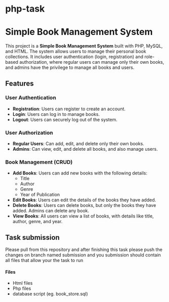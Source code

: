 # php-task
# Simple Book Management System

This project is a **Simple Book Management System** built with PHP, MySQL, and HTML. The system allows users to manage their personal book collections. It includes user authentication (login, registration) and role-based authorization, where regular users can manage only their own books, and admins have the privilege to manage all books and users.

## Features

### User Authentication
- **Registration**: Users can register to create an account.
- **Login**: Users can log in to manage books.
- **Logout**: Users can securely log out of the system.

### User Authorization
- **Regular Users**: Can add, edit, and delete only their own books.
- **Admins**: Can view, edit, and delete all books, and also manage users.

### Book Management (CRUD)
- **Add Books**: Users can add new books with the following details:
  - Title
  - Author
  - Genre
  - Year of Publication
- **Edit Books**: Users can edit the details of the books they have added.
- **Delete Books**: Users can delete books, but only the books they have added. Admins can delete any book.
- **View Books**: All users can view a list of books, with details like title, author, genre, and year.

## Task submission

Please pull from this repository and after finishing this task please push the changes on branch named submission and you submission should contain all files that allow your the task to run
#### Files
- Html files
- Php files
- database script (eg. book_store.sql)
